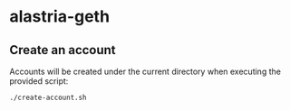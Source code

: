 # alastria-geth

## Create an account
Accounts will be created under the current directory when executing the provided script:
```
./create-account.sh
```
